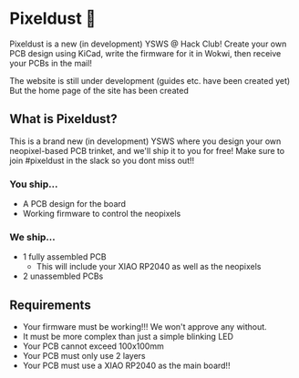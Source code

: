 # Pixeldust 🌟

Pixeldust is a new (in development) YSWS @ Hack Club! Create your own PCB design using KiCad, write the firmware for it in Wokwi, then receive your PCBs in the mail!

The website is still under development (guides etc. have been created yet) But the home page of the site has been created

## What is Pixeldust?
This is a brand new (in development) YSWS where you design your own neopixel-based PCB trinket, and we'll ship it to you for free! Make sure to join #pixeldust in the slack so you dont miss out!!

### You ship...
- A PCB design for the board
- Working firmware to control the neopixels

### We ship...
- 1 fully assembled PCB
    - This will include your XIAO RP2040 as well as the neopixels
- 2 unassembled PCBs

## Requirements
- Your firmware must be working!!! We won't approve any without.
- It must be more complex than just a simple blinking LED
- Your PCB cannot exceed 100x100mm
- Your PCB must only use 2 layers
- Your PCB must use a XIAO RP2040 as the main board!!

